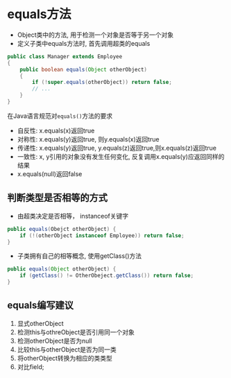# equals方法

- Object类中的方法, 用于检测一个对象是否等于另一个对象
- 定义子类中equals方法时, 首先调用超类的equals

```java
public class Manager extends Employee
{
    public boolean equals(Object otherObject)
    {
        if (!super.equals(otherObject)) return false;
        // ...
    }
}
```

在Java语言规范对`equals()`方法的要求

- 自反性: x.equals(x)返回true
- 对称性: x.equals(y)返回true, 则y.equals(x)返回true
- 传递性: x.equals(y)返回true, y.equals(z)返回true,则x.equals(z)返回true
- 一致性: x, y引用的对象没有发生任何变化, 反复调用x.equals(y)应返回同样的结果
- x.equals(null)返回false

## 判断类型是否相等的方式 

- 由超类决定是否相等， instanceof关键字 

```java
public equals(Obejct otherObject) {
    if (!(otherObject instanceof Employee)) return false;
}
```

- 子类拥有自己的相等概念, 使用getClass()方法

```java
public equals(Object otherObject) {
    if (getClass() != OtherObeject.getClass()) return false;
}
```

## equals编写建议

1. 显式otherObject
2. 检测this与othreObject是否引用同一个对象
3. 检测otherObject是否为null
4. 比较this与otherObject是否为同一类
5. 将otherObject转换为相应的类类型
6. 对比field;
